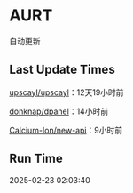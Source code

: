# AURT

自动更新


## Last Update Times

[upscayl/upscayl](https://github.com/upscayl/upscayl)：12天19小时前

[donknap/dpanel](https://github.com/donknap/dpanel)：14小时前

[Calcium-Ion/new-api](https://github.com/Calcium-Ion/new-api)：9小时前


## Run Time
2025-02-23 02:03:40
